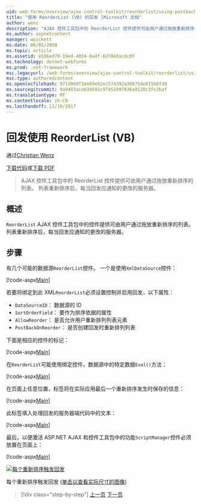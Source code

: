 ```yaml
---
uid: web-forms/overview/ajax-control-toolkit/reorderlist/using-postbacks-with-reorderlist-vb
title: "使用 ReorderList (VB) 的回发 |Microsoft 文档"
author: wenz
description: "AJAX 控件工具包中的 ReorderList 控件提供可由用户通过拖放重新排序的列表。 每当列表重新排序后，采购订单..."
ms.author: aspnetcontent
manager: wpickett
ms.date: 06/02/2008
ms.topic: article
ms.assetid: e5b6ed70-19ed-4024-ba4f-6d78e8acdc0f
ms.technology: dotnet-webforms
ms.prod: .net-framework
msc.legacyurl: /web-forms/overview/ajax-control-toolkit/reorderlist/using-postbacks-with-reorderlist-vb
msc.type: authoredcontent
ms.openlocfilehash: 971d060f2ee69e82ec574392a308754e015b0fd0
ms.sourcegitcommit: 9a9483aceb34591c97451997036a9120c3fe2baf
ms.translationtype: MT
ms.contentlocale: zh-CN
ms.lasthandoff: 11/10/2017
---
```

<a name="using-postbacks-with-reorderlist-vb"></a>回发使用 ReorderList (VB)
====================
通过[Christian Wenz](https://github.com/wenz)

[下载代码](http://download.microsoft.com/download/9/3/f/93f8daea-bebd-4821-833b-95205389c7d0/ReorderList4.vb.zip)或[下载 PDF](http://download.microsoft.com/download/2/d/c/2dc10e34-6983-41d4-9c08-f78f5387d32b/reorderlist4VB.pdf)

> AJAX 控件工具包中的 ReorderList 控件提供可由用户通过拖放重新排序的列表。 列表重新排序后，每当回发应通知的更改的服务器。


## <a name="overview"></a>概述

`ReorderList` AJAX 控件工具包中的控件提供可由用户通过拖放重新排序的列表。 列表重新排序后，每当回发应通知的更改的服务器。

## <a name="steps"></a>步骤

有几个可能的数据源`ReorderList`控件。 一个是使用`XmlDataSource`控件：

[!code-aspx[Main](using-postbacks-with-reorderlist-vb/samples/sample1.aspx)]

若要将绑定到此 XML`ReorderList`必须设置控制并启用回发，以下属性：

- `DataSourceID`： 数据源的 ID
- `SortOrderField`： 要作为排序依据的属性
- `AllowReorder`： 是否允许用户重新排列列表元素
- `PostBackOnReorder`： 是否创建回发时重新排列列表

下面是相应的控件的标记：

[!code-aspx[Main](using-postbacks-with-reorderlist-vb/samples/sample2.aspx)]

在`ReorderList`可能使用绑定控件，数据源中的特定数据`Eval()`方法：

[!code-aspx[Main](using-postbacks-with-reorderlist-vb/samples/sample3.aspx)]

在页面上任意位置，标签将在实际应用最后一个重新排序发生时保存的信息：

[!code-aspx[Main](using-postbacks-with-reorderlist-vb/samples/sample4.aspx)]

此标签填入处理回发的服务器端代码中的文本：

[!code-aspx[Main](using-postbacks-with-reorderlist-vb/samples/sample5.aspx)]

最后，以便激活 ASP.NET AJAX 和控件工具包中的功能`ScriptManager`控件必须放置在页面上：

[!code-aspx[Main](using-postbacks-with-reorderlist-vb/samples/sample6.aspx)]


[![每个重新排序触发回发](using-postbacks-with-reorderlist-vb/_static/image2.png)](using-postbacks-with-reorderlist-vb/_static/image1.png)

每个重新排序触发回发 ([单击以查看实际尺寸的图像](using-postbacks-with-reorderlist-vb/_static/image3.png))

>[!div class="step-by-step"]
[上一页](drag-and-drop-via-reorderlist-cs.md)
[下一页](drag-and-drop-via-reorderlist-vb.md)
